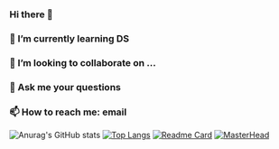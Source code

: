 ### Hi there 👋
### 🌱 I’m currently learning DS
### 👯 I’m looking to collaborate on ...
### 💬 Ask me your questions
### 📫 How to reach me: email
![Anurag's GitHub stats](https://github-readme-stats.vercel.app/api?username=RyzhkovIlya&theme=radical&show_icons=true)
[![Top Langs](https://github-readme-stats.vercel.app/api/top-langs/?username=anuraghazra&layout=compact)](https://github.com/anuraghazra/github-readme-stats)
[![Readme Card](https://github-readme-stats.vercel.app/api/pin/?username=anuraghazra&repo=github-readme-stats)](https://github.com/anuraghazra/github-readme-stats)
[![MasterHead](https://lh3.googleusercontent.com/7JWW6ebn4ncHySkpmSuYsk6CHozttYcV9Y6vfl8nzDf6YyuXRBfX_mmALgY6UEnfFMiS=s85)](https://github.com/RyzhkovIlya)
